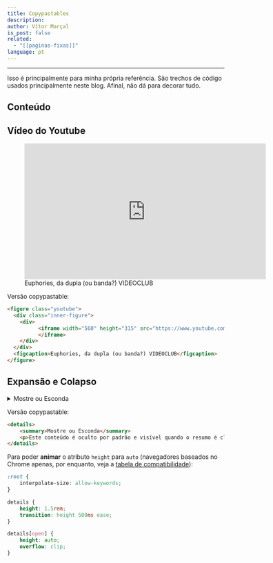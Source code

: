```yaml
---
title: Copypastables
description: 
author: Vítor Marçal
is_post: false
related:
  - "[[paginas-fixas]]"
language: pt
---
```

----
Isso é principalmente para minha própria referência. São trechos de código usados principalmente neste blog. Afinal, não dá para decorar tudo.
## Conteúdo

##  Vídeo do Youtube
<figure class="youtube">  
  <div class="inner-figure">  
    <div>      <iframe width="560" height="315" src="https://www.youtube.com/embed/ejOjC-mTfA0?si=2yLAJkJj7l5cy2qJ" title="YouTube video player" frameborder="0" allow="accelerometer; autoplay; clipboard-write; encrypted-media; gyroscope; picture-in-picture; web-share" referrerpolicy="strict-origin-when-cross-origin" allowfullscreen></iframe>  
    </div>  </div>  <figcaption>    Euphories, da dupla (ou banda?) VIDEOCLUB  
  </figcaption>  
</figure>

Versão copypastable:

```html
<figure class="youtube">  
  <div class="inner-figure">  
    <div>
          <iframe width="560" height="315" src="https://www.youtube.com/embed/ejOjC-mTfA0?si=2yLAJkJj7l5cy2qJ" title="YouTube video player" frameborder="0" allow="accelerometer; autoplay; clipboard-write; encrypted-media; gyroscope; picture-in-picture; web-share" referrerpolicy="strict-origin-when-cross-origin" allowfullscreen>
          </iframe>  
    </div>
  </div>
  <figcaption>Euphories, da dupla (ou banda?) VIDEOCLUB</figcaption>  
</figure>
```
## Expansão e Colapso

<details>
	<summary>Mostre ou Esconda</summary>
	<p>Este conteúdo é oculto por padrão e visível quando o resumo é clicado, tocado ou interagido com o uso de um teclado.</p>
</details>

Versão copypastable:

```html
<details>
	<summary>Mostre ou Esconda</summary>
	<p>Este conteúdo é oculto por padrão e visível quando o resumo é clicado, tocado ou interagido com o uso de um teclado.</p>
</details>
```

Para poder **animar** o atributo `height` para `auto` (navegadores baseados no Chrome apenas, por enquanto, veja a [tabela de compatibilidade](https://developer.mozilla.org/en-US/docs/Web/CSS/interpolate-size#browser_compatibility)):
```css
:root {
    interpolate-size: allow-keywords;
}

details {
	height: 1.5rem;
	transition: height 500ms ease;
}

details[open] {
	height: auto;
	overflow: clip;
}
```
